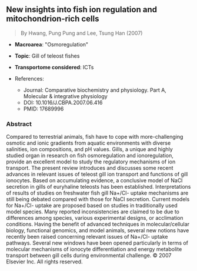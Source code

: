 ## New insights into fish ion regulation and mitochondrion-rich cells

> By Hwang, Pung Pung and Lee, Tsung Han (2007)

- **Macroarea**: "Osmoregulation"
- **Topic**: Gill of teleost fishes
- **Transportome considered**: ICTs

- References:
  - Journal: Comparative biochemistry and physiology. Part A, Molecular & integrative physiology
  - DOI: 10.1016/J.CBPA.2007.06.416
  - PMID: 17689996

### Abstract

Compared to terrestrial animals, fish have to cope with more-challenging osmotic and ionic gradients from aquatic environments with diverse salinities, ion compositions, and pH values. Gills, a unique and highly studied organ in research on fish osmoregulation and ionoregulation, provide an excellent model to study the regulatory mechanisms of ion transport. The present review introduces and discusses some recent advances in relevant issues of teleost gill ion transport and functions of gill ionocytes. Based on accumulating evidence, a conclusive model of NaCl secretion in gills of euryhaline teleosts has been established. Interpretations of results of studies on freshwater fish gill Na+/Cl- uptake mechanisms are still being debated compared with those for NaCl secretion. Current models for Na+/Cl- uptake are proposed based on studies in traditionally used model species. Many reported inconsistencies are claimed to be due to differences among species, various experimental designs, or acclimation conditions. Having the benefit of advanced techniques in molecular/cellular biology, functional genomics, and model animals, several new notions have recently been raised concerning relevant issues of Na+/Cl- uptake pathways. Several new windows have been opened particularly in terms of molecular mechanisms of ionocyte differentiation and energy metabolite transport between gill cells during environmental challenge. © 2007 Elsevier Inc. All rights reserved.

